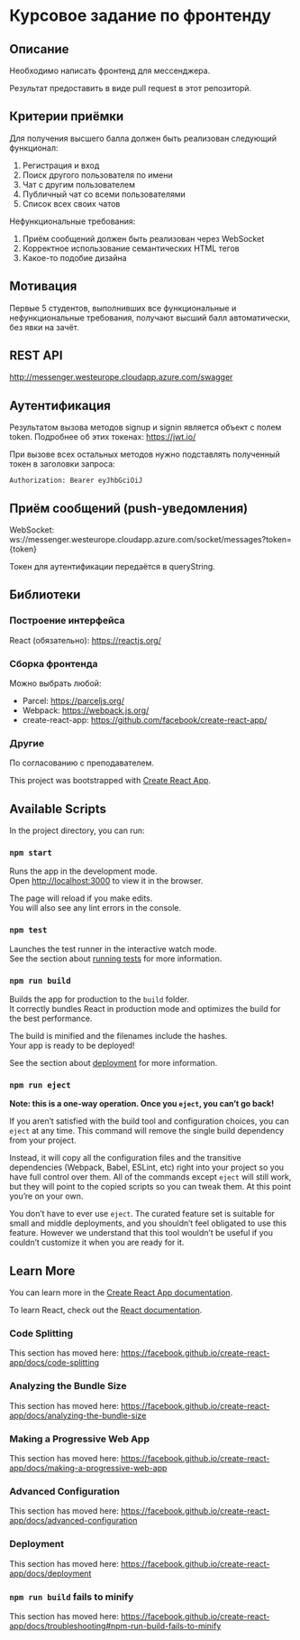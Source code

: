 # Курсовое задание по фронтенду

## Описание

Необходимо написать фронтенд для мессенджера.

Результат предоставить в виде pull request в этот репозиторй.

## Критерии приёмки

Для получения высшего балла должен быть реализован следующий функционал:

1. Регистрация и вход
2. Поиск другого пользователя по имени
3. Чат с другим пользователем
4. Публичный чат со всеми пользователями
5. Список всех своих чатов

Нефункциональные требования:
1. Приём сообщений должен быть реализован через WebSocket
2. Корректное использование семантических HTML тегов
3. Какое-то подобие дизайна


## Мотивация

Первые 5 студентов, выполнивших все функциональные и нефункциональные требования, получают высший балл автоматически, без явки на зачёт.

## REST API

http://messenger.westeurope.cloudapp.azure.com/swagger

## Аутентификация
Результатом вызова методов signup и signin является объект с полем token. 
Подробнее об этих токенах: https://jwt.io/

При вызове всех остальных методов нужно подставлять полученный токен в заголовки запроса:
```
Authorization: Bearer eyJhbGciOiJ
```

## Приём сообщений (push-уведомления)

WebSocket:
ws://messenger.westeurope.cloudapp.azure.com/socket/messages?token={token}

Токен для аутентификации передаётся в queryString.

## Библиотеки

### Построение интерфейса

React (обязательно): https://reactjs.org/

### Сборка фронтенда
Можно выбрать любой:
* Parcel: https://parceljs.org/
* Webpack: https://webpack.js.org/
* create-react-app: https://github.com/facebook/create-react-app/

### Другие

По согласованию с преподавателем.

This project was bootstrapped with [Create React App](https://github.com/facebook/create-react-app).

## Available Scripts

In the project directory, you can run:

### `npm start`

Runs the app in the development mode.<br>
Open [http://localhost:3000](http://localhost:3000) to view it in the browser.

The page will reload if you make edits.<br>
You will also see any lint errors in the console.

### `npm test`

Launches the test runner in the interactive watch mode.<br>
See the section about [running tests](https://facebook.github.io/create-react-app/docs/running-tests) for more information.

### `npm run build`

Builds the app for production to the `build` folder.<br>
It correctly bundles React in production mode and optimizes the build for the best performance.

The build is minified and the filenames include the hashes.<br>
Your app is ready to be deployed!

See the section about [deployment](https://facebook.github.io/create-react-app/docs/deployment) for more information.

### `npm run eject`

**Note: this is a one-way operation. Once you `eject`, you can’t go back!**

If you aren’t satisfied with the build tool and configuration choices, you can `eject` at any time. This command will remove the single build dependency from your project.

Instead, it will copy all the configuration files and the transitive dependencies (Webpack, Babel, ESLint, etc) right into your project so you have full control over them. All of the commands except `eject` will still work, but they will point to the copied scripts so you can tweak them. At this point you’re on your own.

You don’t have to ever use `eject`. The curated feature set is suitable for small and middle deployments, and you shouldn’t feel obligated to use this feature. However we understand that this tool wouldn’t be useful if you couldn’t customize it when you are ready for it.

## Learn More

You can learn more in the [Create React App documentation](https://facebook.github.io/create-react-app/docs/getting-started).

To learn React, check out the [React documentation](https://reactjs.org/).

### Code Splitting

This section has moved here: https://facebook.github.io/create-react-app/docs/code-splitting

### Analyzing the Bundle Size

This section has moved here: https://facebook.github.io/create-react-app/docs/analyzing-the-bundle-size

### Making a Progressive Web App

This section has moved here: https://facebook.github.io/create-react-app/docs/making-a-progressive-web-app

### Advanced Configuration

This section has moved here: https://facebook.github.io/create-react-app/docs/advanced-configuration

### Deployment

This section has moved here: https://facebook.github.io/create-react-app/docs/deployment

### `npm run build` fails to minify

This section has moved here: https://facebook.github.io/create-react-app/docs/troubleshooting#npm-run-build-fails-to-minify
